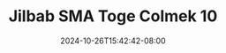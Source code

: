 --- 
title: "Jilbab SMA Toge Colmek 10"
description: "streaming bokeh Jilbab SMA Toge Colmek 10 simontox full vidio  "
date: 2024-10-26T15:42:42-08:00
file_code: "ixeedktvxniv"
draft: false
cover: "83ywgzn7y61xcul7.jpg"
tags: ["Jilbab", "SMA", "Toge", "Colmek", "bokep-indo", "bokep-viral", "bokep-ig"]
length: 138
fld_id: "1483869"
foldername: "Arraa"
categories: ["Arraa"]
views: 0
---